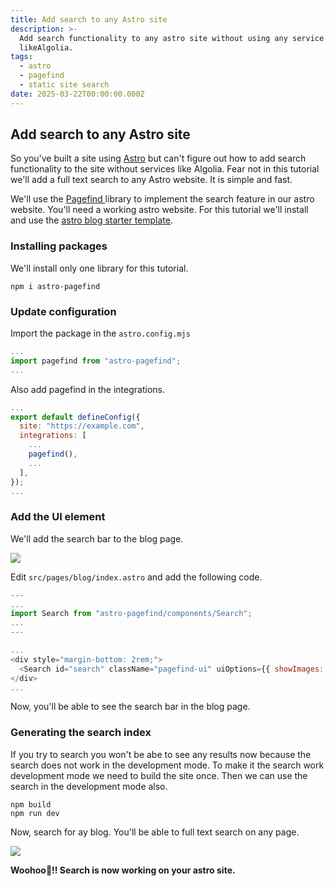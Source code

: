 ```yaml
---
title: Add search to any Astro site
description: >-
  Add search functionality to any astro site without using any service
  likeAlgolia.
tags:
  - astro
  - pagefind
  - static site search
date: 2025-03-22T00:00:00.000Z
---
```


## Add search to any Astro site

So you've built a site using [Astro](https://astro.build) but can't figure out how to add search functionality to the site without services like Algolia. Fear not in this tutorial we'll add a full text search to any Astro website. It is simple and fast.

We'll use the [Pagefind ](https://pagefind.app)library to implement the search feature in our astro website. You'll need a working astro website. For this tutorial we'll install and use the [astro blog starter template](https://docs.astro.build/en/install-and-setup/).

### Installing packages

We'll install only one library for this tutorial.

```shell
npm i astro-pagefind
```

### Update configuration

Import the package in the `astro.config.mjs`

```javascript
...
import pagefind from "astro-pagefind";
...
```

Also add pagefind in the integrations.

```javascript
...
export default defineConfig({
  site: "https://example.com",
  integrations: [
    ...
    pagefind(),
    ...
  ],
});
...
```

### Add the UI element

We'll add the search bar to the blog page.

![](/astro-search/1.webp)

Edit `src/pages/blog/index.astro` and add the following code.

```javascript
---
...
import Search from "astro-pagefind/components/Search";
...
---

...
<div style="margin-bottom: 2rem;">
  <Search id="search" className="pagefind-ui" uiOptions={{ showImages: false }} />
</div>
...
```

Now, you'll be able to see the search bar in the blog page.

### Generating the search index

If you try to search you won't be abe to see any results now because the search does not work in the development mode. To make it the search work development mode we need to build the site once. Then we can use the search in the development mode also.

```shell
npm build
npm run dev
```

Now, search for ay blog. You'll be able to full text search on any page.

![](/astro-search/3.webp)

**Woohoo🥳!! Search is now working on your astro site.**
